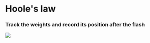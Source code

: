 # Hoole's law
### Track the weights and record its position after the flash
<img src="https://github.com/thtang/Computation-in-Data-Science/blob/master/Hookes_law/demo_gif.gif">
